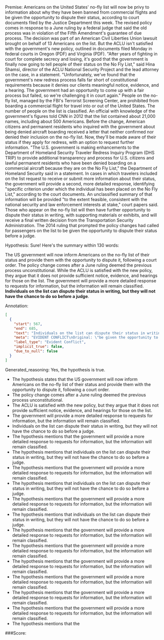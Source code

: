
Premise:
Americans on the United States' no-fly list will now be privy to information about why they have been banned from commercial flights and be given the opportunity to dispute their status, according to court documents filed by the Justice Department this week. The revised policy comes in response to a June ruling by a federal judge that said the old process was in violation of the Fifth Amendment's guarantee of due process. The decision was part of an American Civil Liberties Union lawsuit brought on behalf of 13 Americans on the list. But the ACLU isn't satisfied with the government's new policy, outlined in documents filed Monday in federal courts in Oregon (PDF) and Virginia (PDF). "After years of fighting in court for complete secrecy and losing, it's good that the government is finally now going to tell people of their status on the No Fly List," said Hina Shamsi, director of the ACLU National Security Project and the lead attorney on the case, in a statement. "Unfortunately, we've found that the government's new redress process falls far short of constitutional requirements because it denies our clients meaningful notice, evidence, and a hearing. The government had an opportunity to come up with a fair process but failed, so we're challenging it in court again." People on the no-fly list, managed by the FBI's Terrorist Screening Center, are prohibited from boarding a commercial flight for travel into or out of the United States. The number of people on the list is classified. An official with knowledge of the government's figures told CNN in 2012 that the list contained about 21,000 names, including about 500 Americans. Before the change, American citizens and permanent residents who inquired with the government about being denied aircraft boarding received a letter that neither confirmed nor denied their inclusion on the no-fly list. Now, they'll be made aware of their status if they apply for redress, with an option to request further information. "The U.S. government is making enhancements to the Department of Homeland Security Traveler Redress Inquiry Program (DHS TRIP) to provide additional transparency and process for U.S. citizens and lawful permanent residents who have been denied boarding on a commercial aircraft because they are on the No Fly List," the Department of Homeland Security said in a statement. In cases in which travelers included on the list request to receive or submit more information about their status, the government will provide a second, more detailed response, identifying "specific criterion under which the individual has been placed on the No Fly List," according to the court documents. An unclassified summary of that information will be provided "to the extent feasible, consistent with the national security and law enforcement interests at stake," court papers said. Those who appear on the no-fly list will then have further opportunity to dispute their status in writing, with supporting materials or exhibits, and will receive a final written decision from the Transportation Security Administration. The 2014 ruling that prompted the policy changes had called for passengers on the list to be given the opportunity to dispute their status before a judge.


Hypothesis:
Sure! Here's the summary within 130 words:

The US government will now inform Americans on the no-fly list of their status and provide them with the opportunity to dispute it, following a court order. The policy change comes after a June ruling deemed the previous process unconstitutional. While the ACLU is satisfied with the new policy, they argue that it does not provide sufficient notice, evidence, and hearings for those on the list. The government will provide a more detailed response to requests for information, but the information will remain classified. **Individuals on the list can dispute their status in writing, but they will not have the chance to do so before a judge**.

Annotation:
```json
[
  {
    "start": 567,
    "end": 685,
    "text": "Individuals on the list can dispute their status in writing, but they will not have the chance to do so before a judge",
    "meta": "EVIDENT CONFLICT\nOriginal: \"be given the opportunity to dispute their status before a judge\"\nGenerative: \"they will not have the chance to do so before a judge.\"",
    "label_type": "Evident Conflict",
    "implicit_true": false,
    "due_to_null": false
  }
]
```

Generated_reasoning:
Yes, the hypothesis is true. 
- The hypothesis states that the US government will now inform Americans on the no-fly list of their status and provide them with the opportunity to dispute it, following a court order. 
- The policy change comes after a June ruling deemed the previous process unconstitutional. 
- The ACLU is satisfied with the new policy, but they argue that it does not provide sufficient notice, evidence, and hearings for those on the list. 
- The government will provide a more detailed response to requests for information, but the information will remain classified. 
- Individuals on the list can dispute their status in writing, but they will not have the chance to do so before a judge. 
- The hypothesis mentions that the government will provide a more detailed response to requests for information, but the information will remain classified. 
- The hypothesis mentions that individuals on the list can dispute their status in writing, but they will not have the chance to do so before a judge. 
- The hypothesis mentions that the government will provide a more detailed response to requests for information, but the information will remain classified. 
- The hypothesis mentions that individuals on the list can dispute their status in writing, but they will not have the chance to do so before a judge. 
- The hypothesis mentions that the government will provide a more detailed response to requests for information, but the information will remain classified. 
- The hypothesis mentions that individuals on the list can dispute their status in writing, but they will not have the chance to do so before a judge. 
- The hypothesis mentions that the government will provide a more detailed response to requests for information, but the information will remain classified. 
- The hypothesis mentions that the government will provide a more detailed response to requests for information, but the information will remain classified. 
- The hypothesis mentions that the government will provide a more detailed response to requests for information, but the information will remain classified. 
- The hypothesis mentions that the government will provide a more detailed response to requests for information, but the information will remain classified. 
- The hypothesis mentions that the government will provide a more detailed response to requests for information, but the information will remain classified. 
- The hypothesis mentions that the government will provide a more detailed response to requests for information, but the information will remain classified. 
- The hypothesis mentions that the

###Score:
